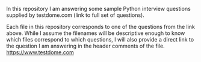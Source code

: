 In this repository I am answering some sample Python interview questions supplied by testdome.com (link to full set of questions).

Each file in this repository corresponds to one of the questions from the link above. While I assume the filenames will be descriptive enough to know which files correspond to which questions, I will also provide a direct link to the question I am answering in the header comments of the file.
https://www.testdome.com
